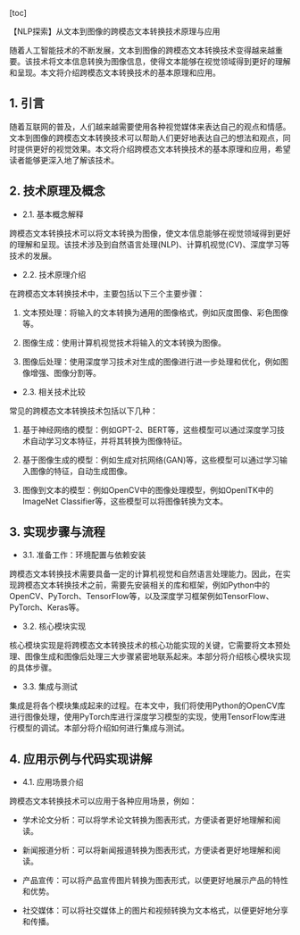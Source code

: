 
[toc]                    
                
                
【NLP探索】从文本到图像的跨模态文本转换技术原理与应用

随着人工智能技术的不断发展，文本到图像的跨模态文本转换技术变得越来越重要。该技术将文本信息转换为图像信息，使得文本能够在视觉领域得到更好的理解和呈现。本文将介绍跨模态文本转换技术的基本原理和应用。

## 1. 引言

随着互联网的普及，人们越来越需要使用各种视觉媒体来表达自己的观点和情感。文本到图像的跨模态文本转换技术可以帮助人们更好地表达自己的想法和观点，同时提供更好的视觉效果。本文将介绍跨模态文本转换技术的基本原理和应用，希望读者能够更深入地了解该技术。

## 2. 技术原理及概念

- 2.1. 基本概念解释

跨模态文本转换技术可以将文本转换为图像，使文本信息能够在视觉领域得到更好的理解和呈现。该技术涉及到自然语言处理(NLP)、计算机视觉(CV)、深度学习等技术的发展。

- 2.2. 技术原理介绍

在跨模态文本转换技术中，主要包括以下三个主要步骤：

1. 文本预处理：将输入的文本转换为通用的图像格式，例如灰度图像、彩色图像等。

2. 图像生成：使用计算机视觉技术将输入的文本转换为图像。

3. 图像后处理：使用深度学习技术对生成的图像进行进一步处理和优化，例如图像增强、图像分割等。

- 2.3. 相关技术比较

常见的跨模态文本转换技术包括以下几种：

1. 基于神经网络的模型：例如GPT-2、BERT等，这些模型可以通过深度学习技术自动学习文本特征，并将其转换为图像特征。

2. 基于图像生成的模型：例如生成对抗网络(GAN)等，这些模型可以通过学习输入图像的特征，自动生成图像。

3. 图像到文本的模型：例如OpenCV中的图像处理模型，例如OpenITK中的ImageNet Classifier等，这些模型可以将图像转换为文本。

## 3. 实现步骤与流程

- 3.1. 准备工作：环境配置与依赖安装

跨模态文本转换技术需要具备一定的计算机视觉和自然语言处理能力。因此，在实现跨模态文本转换技术之前，需要先安装相关的库和框架，例如Python中的OpenCV、PyTorch、TensorFlow等，以及深度学习框架例如TensorFlow、PyTorch、Keras等。

- 3.2. 核心模块实现

核心模块实现是将跨模态文本转换技术的核心功能实现的关键，它需要将文本预处理、图像生成和图像后处理三大步骤紧密地联系起来。本部分将介绍核心模块实现的具体步骤。

- 3.3. 集成与测试

集成是将各个模块集成起来的过程。在本文中，我们将使用Python的OpenCV库进行图像处理，使用PyTorch库进行深度学习模型的实现，使用TensorFlow库进行模型的调试。本部分将介绍如何进行集成与测试。

## 4. 应用示例与代码实现讲解

- 4.1. 应用场景介绍

跨模态文本转换技术可以应用于各种应用场景，例如：

- 学术论文分析：可以将学术论文转换为图表形式，方便读者更好地理解和阅读。

- 新闻报道分析：可以将新闻报道转换为图表形式，方便读者更好地理解和阅读。

- 产品宣传：可以将产品宣传图片转换为图表形式，以便更好地展示产品的特性和优势。

- 社交媒体：可以将社交媒体上的图片和视频转换为文本格式，以便更好地分享和传播。

